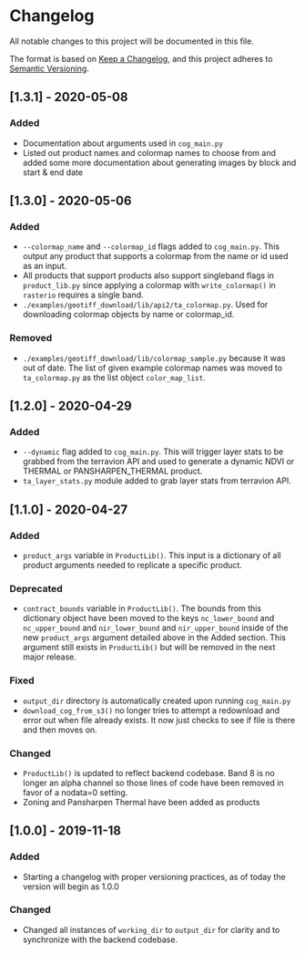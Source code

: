 # Changelog

All notable changes to this project will be documented in this file.

The format is based on [Keep a Changelog](https://keepachangelog.com/en/1.0.0/),
and this project adheres to [Semantic Versioning](https://semver.org/spec/v2.0.0.html).

## [1.3.1] - 2020-05-08

### Added
- Documentation about arguments used in `cog_main.py`
- Listed out product names and colormap names to choose from and added some more documentation about generating images by block and start & end date

## [1.3.0] - 2020-05-06

### Added
- `--colormap_name` and `--colormap_id` flags added to `cog_main.py`. This output any product that supports a colormap from the name or id used as an input.
- All products that support products also support singleband flags in `product_lib.py` since applying a colormap with `write_colormap()` in `rasterio` requires a single band.
- `./examples/geotiff_download/lib/api2/ta_colormap.py`. Used for downloading colormap objects by name or colormap_id.

### Removed
- `./examples/geotiff_download/lib/colormap_sample.py` because it was out of date. The list of given example colormap names was moved to `ta_colormap.py` as the list object `color_map_list`.


## [1.2.0] - 2020-04-29

### Added
- `--dynamic` flag added to `cog_main.py`. This will trigger layer stats to be grabbed from the terravion API and used to generate a dynamic NDVI or THERMAL or PANSHARPEN_THERMAL product.
- `ta_layer_stats.py` module added to grab layer stats from terravion API.


## [1.1.0] - 2020-04-27

### Added
- `product_args` variable in `ProductLib()`. This input is a dictionary of all product arguments needed to replicate a specific product.

### Deprecated
- `contract_bounds` variable in `ProductLib()`. The bounds from this dictionary object have been moved to the keys `nc_lower_bound` and `nc_upper_bound` and `nir_lower_bound` and `nir_upper_bound` inside of the new `product_args` argument detailed above in the Added section. This argument still exists in `ProductLib()` but will be removed in the next major release.

### Fixed
- `output_dir` directory is automatically created upon running `cog_main.py`
- `download_cog_from_s3()` no longer tries to attempt a redownload and error out when file already exists. It now just checks to see if file is there and then moves on.

### Changed
- `ProductLib()` is updated to reflect backend codebase. Band 8 is no longer an alpha channel so those lines of code have been removed in favor of a nodata=0 setting.
- Zoning and Pansharpen Thermal have been added as products


## [1.0.0] - 2019-11-18

### Added
- Starting a changelog with proper versioning practices, as of today the version will begin as 1.0.0

### Changed
- Changed all instances of `working_dir` to `output_dir` for clarity and to synchronize with the backend codebase.